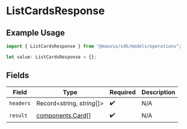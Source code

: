 # ListCardsResponse

## Example Usage

```typescript
import { ListCardsResponse } from "@moovio/sdk/models/operations";

let value: ListCardsResponse = {};
```

## Fields

| Field                                                | Type                                                 | Required                                             | Description                                          |
| ---------------------------------------------------- | ---------------------------------------------------- | ---------------------------------------------------- | ---------------------------------------------------- |
| `headers`                                            | Record<string, *string*[]>                           | :heavy_check_mark:                                   | N/A                                                  |
| `result`                                             | [components.Card](../../models/components/card.md)[] | :heavy_check_mark:                                   | N/A                                                  |